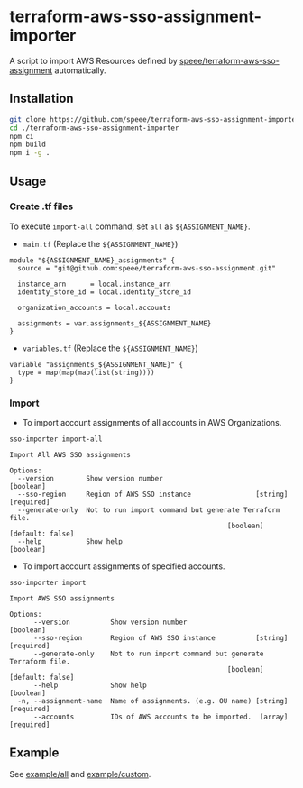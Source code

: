 # terraform-aws-sso-assignment-importer

A script to import AWS Resources defined by [speee/terraform-aws-sso-assignment](https://github.com/speee/terraform-aws-sso-assignment) automatically.

## Installation
```bash
git clone https://github.com/speee/terraform-aws-sso-assignment-importer.git
cd ./terraform-aws-sso-assignment-importer
npm ci
npm build
npm i -g .
```

## Usage
### Create .tf files
To execute `import-all` command, set `all` as `${ASSIGNMENT_NAME}`.
- `main.tf` (Replace the `${ASSIGNMENT_NAME}`)
```
module "${ASSIGNMENT_NAME}_assignments" {
  source = "git@github.com:speee/terraform-aws-sso-assignment.git"

  instance_arn      = local.instance_arn
  identity_store_id = local.identity_store_id

  organization_accounts = local.accounts

  assignments = var.assignments_${ASSIGNMENT_NAME}
}
```

- `variables.tf` (Replace the `${ASSIGNMENT_NAME}`)
```
variable "assignments_${ASSIGNMENT_NAME}" {
  type = map(map(map(list(string))))
}
```


### Import
- To import account assignments of all accounts in AWS Organizations.
```
sso-importer import-all

Import All AWS SSO assignments

Options:
  --version        Show version number                                 [boolean]
  --sso-region     Region of AWS SSO instance                [string] [required]
  --generate-only  Not to run import command but generate Terraform file.
                                                      [boolean] [default: false]
  --help           Show help                                           [boolean]
```

- To import account assignments of specified accounts.
```
sso-importer import

Import AWS SSO assignments

Options:
      --version          Show version number                           [boolean]
      --sso-region       Region of AWS SSO instance          [string] [required]
      --generate-only    Not to run import command but generate Terraform file.
                                                      [boolean] [default: false]
      --help             Show help                                     [boolean]
  -n, --assignment-name  Name of assignments. (e.g. OU name) [string] [required]
      --accounts         IDs of AWS accounts to be imported.  [array] [required]
```

## Example
See [example/all](example/all) and [example/custom](example/custom).
